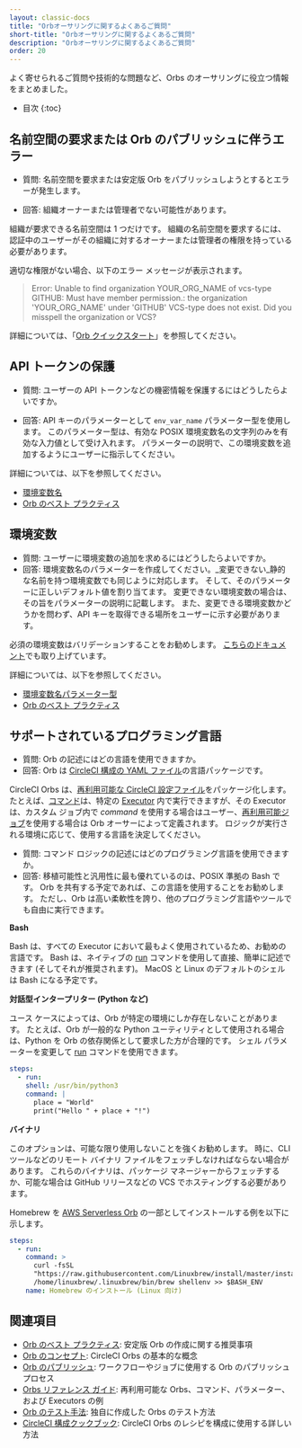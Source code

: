 ```yaml
---
layout: classic-docs
title: "Orbオーサリングに関するよくあるご質問"
short-title: "Orbオーサリングに関するよくあるご質問"
description: "Orbオーサリングに関するよくあるご質問"
order: 20
---
```


よく寄せられるご質問や技術的な問題など、Orbs のオーサリングに役立つ情報をまとめました。

* 目次
{:toc}



## 名前空間の要求または Orb のパブリッシュに伴うエラー

* 質問: 名前空間を要求または安定版 Orb をパブリッシュしようとするとエラーが発生します。

* 回答: 組織オーナーまたは管理者でない可能性があります。

組織が要求できる名前空間は 1 つだけです。 組織の名前空間を要求するには、認証中のユーザーがその組織に対するオーナーまたは管理者の権限を持っている必要があります。

適切な権限がない場合、以下のエラー メッセージが表示されます。


> Error: Unable to find organization YOUR_ORG_NAME of vcs-type GITHUB: Must have member permission.: the organization 'YOUR_ORG_NAME' under 'GITHUB' VCS-type does not exist. Did you misspell the organization or VCS?


詳細については、「[Orb クイックスタート]({{site.baseurl}}/ja/2.0/orb-author/#orb-クイックスタート)」を参照してください。


## API トークンの保護

* 質問: ユーザーの API トークンなどの機密情報を保護するにはどうしたらよいですか。

* 回答: API キーのパラメーターとして `env_var_name` パラメーター型を使用します。 このパラメーター型は、有効な POSIX 環境変数名の文字列のみを有効な入力値として受け入れます。 パラメーターの説明で、この環境変数を追加するようにユーザーに指示してください。

詳細については、以下を参照してください。
* [環境変数名]({{site.baseurl}}/ja/2.0/reusing-config/#環境変数名)
* [Orb のベスト プラクティス]({{site.baseurl}}/ja/2.0/orbs-best-practices/)

## 環境変数

* 質問: ユーザーに環境変数の追加を求めるにはどうしたらよいですか。
* 回答: 環境変数名のパラメーターを作成してください。_変更できない_静的な名前を持つ環境変数でも同じように対応します。 そして、そのパラメーターに正しいデフォルト値を割り当てます。 変更できない環境変数の場合は、その旨をパラメーターの説明に記載します。 また、変更できる環境変数かどうかを問わず、API キーを取得できる場所をユーザーに示す必要があります。

必須の環境変数はバリデーションすることをお勧めします。 [こちらのドキュメント]({{site.baseurl}}/ja/2.0/orbs-best-practices/#コマンド)でも取り上げています。

詳細については、以下を参照してください。
* [環境変数名パラメーター型]({{site.baseurl}}/ja/2.0/reusing-config/#環境変数名)
* [Orb のベスト プラクティス]({{site.baseurl}}/ja/2.0/orbs-best-practices/)

## サポートされているプログラミング言語

* 質問: Orb の記述にはどの言語を使用できますか。
* 回答: Orb は [CircleCI 構成の YAML ファイル]({{site.baseurl}}/ja/2.0/configuration-reference/)の言語パッケージです。

CircleCI Orbs は、[再利用可能な CircleCI 設定ファイル]({{site.baseurl}}/ja/2.0/reusing-config/)をパッケージ化します。たとえば、[コマンド]({{site.baseurl}}/ja/2.0/reusing-config/#再利用可能なコマンドのオーサリング)は、特定の [Executor]({{site.baseurl}}/ja/2.0/executor-intro/) 内で実行できますが、その Executor は、カスタム ジョブ内で _command_ を使用する場合はユーザー、[再利用可能ジョブ]({{site.baseurl}}/ja/2.0/orb-author-intro/#ジョブ)を使用する場合は Orb オーサーによって定義されます。 ロジックが実行される環境に応じて、使用する言語を決定してください。

* 質問: コマンド ロジックの記述にはどのプログラミング言語を使用できますか。
* 回答: 移植可能性と汎用性に最も優れているのは、POSIX 準拠の Bash です。 Orb を共有する予定であれば、この言語を使用することをお勧めします。 ただし、Orb は高い柔軟性を誇り、他のプログラミング言語やツールでも自由に実行できます。

**Bash**

Bash は、すべての Executor において最もよく使用されているため、お勧めの言語です。 Bash は、ネイティブの [run]({{site.baseurl}}/ja/2.0/configuration-reference/#run) コマンドを使用して直接、簡単に記述できます (そしてそれが推奨されます)。 MacOS と Linux のデフォルトのシェルは Bash になる予定です。

**対話型インタープリター (Python など)**

ユース ケースによっては、Orb が特定の環境にしか存在しないことがあります。 たとえば、Orb が一般的な Python ユーティリティとして使用される場合は、Python を Orb の依存関係として要求した方が合理的です。 シェル パラメーターを変更して [run]({{site.baseurl}}/ja/2.0/configuration-reference/#run) コマンドを使用できます。

```yaml
steps:
  - run:
    shell: /usr/bin/python3
    command: |
      place = "World"
      print("Hello " + place + "!")
```

**バイナリ**

このオプションは、可能な限り使用しないことを強くお勧めします。 時に、CLI ツールなどのリモート バイナリ ファイルをフェッチしなければならない場合があります。 これらのバイナリは、パッケージ マネージャーからフェッチするか、可能な場合は GitHub リリースなどの VCS でホスティングする必要があります。

Homebrew を [AWS Serverless Orb](https://circleci.com/developer/orbs/orb/circleci/aws-serverless#commands-install) の一部としてインストールする例を以下に示します。

```yaml
steps:
  - run:
    command: >
      curl -fsSL
      "https://raw.githubusercontent.com/Linuxbrew/install/master/install.sh" | bash
      /home/linuxbrew/.linuxbrew/bin/brew shellenv >> $BASH_ENV
    name: Homebrew のインストール (Linux 向け)
```




## 関連項目
- [Orb のベスト プラクティス]({{site.baseurl}}/ja/2.0/orbs-best-practices): 安定版 Orb の作成に関する推奨事項
- [Orb のコンセプト]({{site.baseurl}}/ja/2.0/using-orbs/): CircleCI Orbs の基本的な概念
- [Orb のパブリッシュ]({{site.baseurl}}/ja/2.0/creating-orbs/): ワークフローやジョブに使用する Orb のパブリッシュ プロセス
- [Orbs リファレンス ガイド]({{site.baseurl}}/ja/2.0/reusing-config/): 再利用可能な Orbs、コマンド、パラメーター、および Executors の例
- [Orb のテスト手法]({{site.baseurl}}/ja/2.0/testing-orbs/): 独自に作成した Orbs のテスト方法
- [CircleCI 構成クックブック]({{site.baseurl}}/ja/2.0/configuration-cookbook/#構成レシピ): CircleCI Orbs のレシピを構成に使用する詳しい方法
